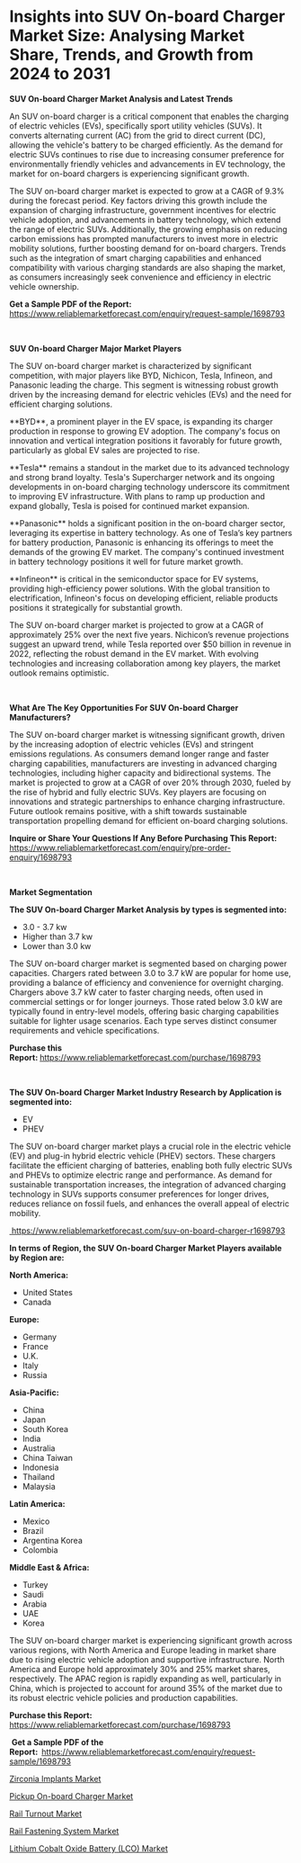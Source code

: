 <p><h1>Insights into SUV On-board Charger Market Size: Analysing Market Share, Trends, and Growth from 2024 to 2031</h1></p><p><strong>SUV On-board Charger Market Analysis and Latest Trends</strong></p>
<p><p>An SUV on-board charger is a critical component that enables the charging of electric vehicles (EVs), specifically sport utility vehicles (SUVs). It converts alternating current (AC) from the grid to direct current (DC), allowing the vehicle's battery to be charged efficiently. As the demand for electric SUVs continues to rise due to increasing consumer preference for environmentally friendly vehicles and advancements in EV technology, the market for on-board chargers is experiencing significant growth.</p><p>The SUV on-board charger market is expected to grow at a CAGR of 9.3% during the forecast period. Key factors driving this growth include the expansion of charging infrastructure, government incentives for electric vehicle adoption, and advancements in battery technology, which extend the range of electric SUVs. Additionally, the growing emphasis on reducing carbon emissions has prompted manufacturers to invest more in electric mobility solutions, further boosting demand for on-board chargers. Trends such as the integration of smart charging capabilities and enhanced compatibility with various charging standards are also shaping the market, as consumers increasingly seek convenience and efficiency in electric vehicle ownership.</p></p>
<p><strong>Get a Sample PDF of the Report:&nbsp;</strong> <a href="https://www.reliablemarketforecast.com/enquiry/request-sample/1698793?utm_campaign=1257&utm_medium=2&utm_source=Github&utm_content=ia&utm_term=20102024&utm_id=suv-on-board-charger">https://www.reliablemarketforecast.com/enquiry/request-sample/1698793</a></p>
<p>&nbsp;</p>
<p><strong>SUV On-board Charger Major Market Players</strong></p>
<p><p>The SUV on-board charger market is characterized by significant competition, with major players like BYD, Nichicon, Tesla, Infineon, and Panasonic leading the charge. This segment is witnessing robust growth driven by the increasing demand for electric vehicles (EVs) and the need for efficient charging solutions.</p><p>**BYD**, a prominent player in the EV space, is expanding its charger production in response to growing EV adoption. The company's focus on innovation and vertical integration positions it favorably for future growth, particularly as global EV sales are projected to rise.</p><p>**Tesla** remains a standout in the market due to its advanced technology and strong brand loyalty. Tesla's Supercharger network and its ongoing developments in on-board charging technology underscore its commitment to improving EV infrastructure. With plans to ramp up production and expand globally, Tesla is poised for continued market expansion.</p><p>**Panasonic** holds a significant position in the on-board charger sector, leveraging its expertise in battery technology. As one of Tesla’s key partners for battery production, Panasonic is enhancing its offerings to meet the demands of the growing EV market. The company's continued investment in battery technology positions it well for future market growth.</p><p>**Infineon** is critical in the semiconductor space for EV systems, providing high-efficiency power solutions. With the global transition to electrification, Infineon's focus on developing efficient, reliable products positions it strategically for substantial growth.</p><p>The SUV on-board charger market is projected to grow at a CAGR of approximately 25% over the next five years. Nichicon’s revenue projections suggest an upward trend, while Tesla reported over $50 billion in revenue in 2022, reflecting the robust demand in the EV market. With evolving technologies and increasing collaboration among key players, the market outlook remains optimistic.</p></p>
<p>&nbsp;</p>
<p><strong>What Are The Key Opportunities For SUV On-board Charger Manufacturers?</strong></p>
<p><p>The SUV on-board charger market is witnessing significant growth, driven by the increasing adoption of electric vehicles (EVs) and stringent emissions regulations. As consumers demand longer range and faster charging capabilities, manufacturers are investing in advanced charging technologies, including higher capacity and bidirectional systems. The market is projected to grow at a CAGR of over 20% through 2030, fueled by the rise of hybrid and fully electric SUVs. Key players are focusing on innovations and strategic partnerships to enhance charging infrastructure. Future outlook remains positive, with a shift towards sustainable transportation propelling demand for efficient on-board charging solutions.</p></p>
<p><strong>Inquire or Share Your Questions If Any Before Purchasing This Report:</strong> <a href="https://www.reliablemarketforecast.com/enquiry/pre-order-enquiry/1698793?utm_campaign=1257&utm_medium=2&utm_source=Github&utm_content=ia&utm_term=20102024&utm_id=suv-on-board-charger">https://www.reliablemarketforecast.com/enquiry/pre-order-enquiry/1698793</a></p>
<p>&nbsp;</p>
<p><strong>Market Segmentation</strong></p>
<p><strong>The SUV On-board Charger Market Analysis by types is segmented into:</strong></p>
<p><ul><li>3.0 - 3.7 kw</li><li>Higher than 3.7 kw</li><li>Lower than 3.0 kw</li></ul></p>
<p><p>The SUV on-board charger market is segmented based on charging power capacities. Chargers rated between 3.0 to 3.7 kW are popular for home use, providing a balance of efficiency and convenience for overnight charging. Chargers above 3.7 kW cater to faster charging needs, often used in commercial settings or for longer journeys. Those rated below 3.0 kW are typically found in entry-level models, offering basic charging capabilities suitable for lighter usage scenarios. Each type serves distinct consumer requirements and vehicle specifications.</p></p>
<p><strong>Purchase this Report:&nbsp;</strong><a href="https://www.reliablemarketforecast.com/purchase/1698793?utm_campaign=1257&utm_medium=2&utm_source=Github&utm_content=ia&utm_term=20102024&utm_id=suv-on-board-charger">https://www.reliablemarketforecast.com/purchase/1698793</a></p>
<p>&nbsp;</p>
<p><strong>The SUV On-board Charger Market Industry Research by Application is segmented into:</strong></p>
<p><ul><li>EV</li><li>PHEV</li></ul></p>
<p><p>The SUV on-board charger market plays a crucial role in the electric vehicle (EV) and plug-in hybrid electric vehicle (PHEV) sectors. These chargers facilitate the efficient charging of batteries, enabling both fully electric SUVs and PHEVs to optimize electric range and performance. As demand for sustainable transportation increases, the integration of advanced charging technology in SUVs supports consumer preferences for longer drives, reduces reliance on fossil fuels, and enhances the overall appeal of electric mobility.</p></p>
<p><a href="https://www.reliablemarketforecast.com/suv-on-board-charger-r1698793?utm_campaign=1257&utm_medium=2&utm_source=Github&utm_content=ia&utm_term=20102024&utm_id=suv-on-board-charger">&nbsp;https://www.reliablemarketforecast.com/suv-on-board-charger-r1698793</a></p>
<p><strong>In terms of Region, the SUV On-board Charger Market Players available by Region are:</strong></p>
<p>
    <p> <strong> North America: </strong>
        <ul>
            <li>United States</li>
            <li>Canada</li>
        </ul>
        </p> 
    <p> <strong> Europe: </strong>
        <ul>
            <li>Germany</li>
            <li>France</li>
            <li>U.K.</li>
            <li>Italy</li>
            <li>Russia</li>
        </ul>
        </p> 
    <p> <strong> Asia-Pacific: </strong>
        <ul>
            <li>China</li>
            <li>Japan</li>
            <li>South Korea</li>
            <li>India</li>
            <li>Australia</li>
            <li>China Taiwan</li>
            <li>Indonesia</li>
            <li>Thailand</li>
            <li>Malaysia</li>
        </ul>
        </p> 
    <p> <strong> Latin America: </strong>
        <ul>
            <li>Mexico</li>
            <li>Brazil</li>
            <li>Argentina Korea</li>
            <li>Colombia</li>
        </ul>
        </p> 
    <p> <strong> Middle East & Africa: </strong>
        <ul>
            <li>Turkey</li>
            <li>Saudi</li>
            <li>Arabia</li>
            <li>UAE</li>
            <li>Korea</li>
        </ul>
    </p>
    </p>
<p><p>The SUV on-board charger market is experiencing significant growth across various regions, with North America and Europe leading in market share due to rising electric vehicle adoption and supportive infrastructure. North America and Europe hold approximately 30% and 25% market shares, respectively. The APAC region is rapidly expanding as well, particularly in China, which is projected to account for around 35% of the market due to its robust electric vehicle policies and production capabilities.</p></p>
<p><strong>Purchase this Report: </strong><a href="https://www.reliablemarketforecast.com/purchase/1698793?utm_campaign=1257&utm_medium=2&utm_source=Github&utm_content=ia&utm_term=20102024&utm_id=suv-on-board-charger">https://www.reliablemarketforecast.com/purchase/1698793</a></p>
<p>&nbsp;<strong>Get a Sample PDF of the Report:&nbsp;&nbsp;</strong><a href="https://www.reliablemarketforecast.com/enquiry/request-sample/1698793?utm_campaign=1257&utm_medium=2&utm_source=Github&utm_content=ia&utm_term=20102024&utm_id=suv-on-board-charger">https://www.reliablemarketforecast.com/enquiry/request-sample/1698793</a></p>
<p><strong></strong></p>
<p><p><a href="https://www.linkedin.com/pulse/global-zirconia-implants-market-pulse-trends-growth-x278e?utm_campaign=1257&utm_medium=2&utm_source=Github&utm_content=ia&utm_term=20102024&utm_id=suv-on-board-charger">Zirconia Implants Market</a></p><p><a href="https://github.com/kathlinesadup/Market-Research-Report-List-1/blob/main/pickup-on-board-charger-market.md?utm_campaign=1257&utm_medium=2&utm_source=Github&utm_content=ia&utm_term=20102024&utm_id=suv-on-board-charger">Pickup On-board Charger Market</a></p><p><a href="https://issuu.com/reportprime-2/docs/rail-turnout-market-size-2030.pptx_9ce8ce139e2b73?utm_campaign=1257&utm_medium=2&utm_source=Github&utm_content=ia&utm_term=20102024&utm_id=suv-on-board-charger">Rail Turnout Market</a></p><p><a href="https://issuu.com/reportprime-2/docs/rail-fastening-system-market-size-2_2cca24f7224a55?utm_campaign=1257&utm_medium=2&utm_source=Github&utm_content=ia&utm_term=20102024&utm_id=suv-on-board-charger">Rail Fastening System Market</a></p><p><a href="https://github.com/cydskenna/Market-Research-Report-List-1/blob/main/lithium-cobalt-oxide-battery-lco-market.md?utm_campaign=1257&utm_medium=2&utm_source=Github&utm_content=ia&utm_term=20102024&utm_id=suv-on-board-charger">Lithium Cobalt Oxide Battery (LCO) Market</a></p></p>